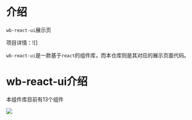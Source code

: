 # 介绍
`wb-react-ui`展示页

项目详情：![]

`wb-react-ui`是一款基于`react`的组件库，而本仓库则是其对应的展示页面代码。

# wb-react-ui介绍
本组件库目前有13个组件

![](https://user-gold-cdn.xitu.io/2018/12/6/16783782e479b38c?w=226&h=875&f=png&s=23393)

